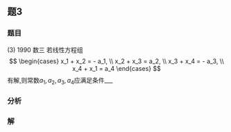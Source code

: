 ## 题3
### 题目
(3) 1990 数三 
若线性方程组
$$
\begin{cases}
x_1 + x_2 =  - a_1, \\  
x_2 + x_3 = a_2, \\  
x_3 + x_4 =  - a_3, \\  
x_4 + x_1 = a_4 
\end{cases}
$$有解,则常数$a_1,a_2,a_3,a_4$应满足条件___
### 分析

### 解